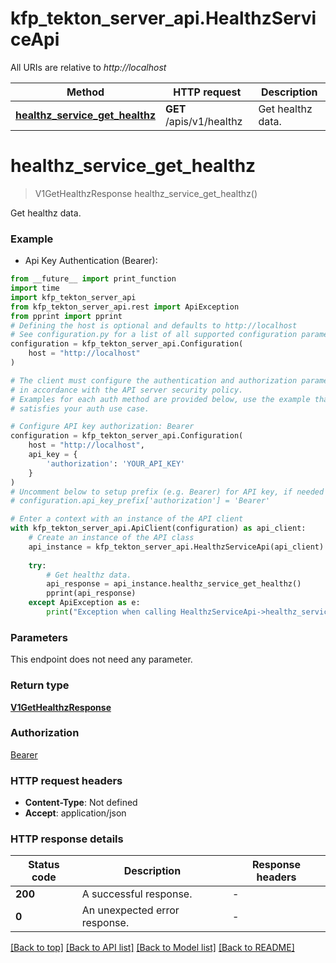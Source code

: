 # kfp_tekton_server_api.HealthzServiceApi

All URIs are relative to *http://localhost*

Method | HTTP request | Description
------------- | ------------- | -------------
[**healthz_service_get_healthz**](HealthzServiceApi.md#healthz_service_get_healthz) | **GET** /apis/v1/healthz | Get healthz data.


# **healthz_service_get_healthz**
> V1GetHealthzResponse healthz_service_get_healthz()

Get healthz data.

### Example

* Api Key Authentication (Bearer):
```python
from __future__ import print_function
import time
import kfp_tekton_server_api
from kfp_tekton_server_api.rest import ApiException
from pprint import pprint
# Defining the host is optional and defaults to http://localhost
# See configuration.py for a list of all supported configuration parameters.
configuration = kfp_tekton_server_api.Configuration(
    host = "http://localhost"
)

# The client must configure the authentication and authorization parameters
# in accordance with the API server security policy.
# Examples for each auth method are provided below, use the example that
# satisfies your auth use case.

# Configure API key authorization: Bearer
configuration = kfp_tekton_server_api.Configuration(
    host = "http://localhost",
    api_key = {
        'authorization': 'YOUR_API_KEY'
    }
)
# Uncomment below to setup prefix (e.g. Bearer) for API key, if needed
# configuration.api_key_prefix['authorization'] = 'Bearer'

# Enter a context with an instance of the API client
with kfp_tekton_server_api.ApiClient(configuration) as api_client:
    # Create an instance of the API class
    api_instance = kfp_tekton_server_api.HealthzServiceApi(api_client)
    
    try:
        # Get healthz data.
        api_response = api_instance.healthz_service_get_healthz()
        pprint(api_response)
    except ApiException as e:
        print("Exception when calling HealthzServiceApi->healthz_service_get_healthz: %s\n" % e)
```

### Parameters
This endpoint does not need any parameter.

### Return type

[**V1GetHealthzResponse**](V1GetHealthzResponse.md)

### Authorization

[Bearer](../README.md#Bearer)

### HTTP request headers

 - **Content-Type**: Not defined
 - **Accept**: application/json

### HTTP response details
| Status code | Description | Response headers |
|-------------|-------------|------------------|
**200** | A successful response. |  -  |
**0** | An unexpected error response. |  -  |

[[Back to top]](#) [[Back to API list]](../README.md#documentation-for-api-endpoints) [[Back to Model list]](../README.md#documentation-for-models) [[Back to README]](../README.md)


